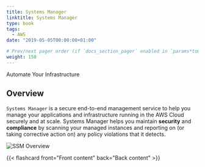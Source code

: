 ```yaml
---
title: Systems Manager
linktitle: Systems Manager
type: book
tags:
  - AWS
date: "2019-05-05T00:00:00+01:00"

# Prev/next pager order (if `docs_section_pager` enabled in `params*toml`)
weight: 150
---
```


Automate Your Infrastructure 

<!--more-->

## Overview

```Systems Manager``` is a secure end-to-end management service to help you manage your applications and infrastructure running in the AWS Cloud securely and at scale. Systems Manager helps you maintain **security** and **compliance** by scanning your managed instances and reporting on (or taking corrective action on) any policy violations that it detects.

![SSM Overview](/images/uploads/ssm-overview.png)

{{< flashcard front="Front content" back="Back content" >}}

